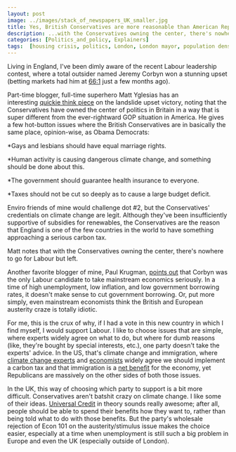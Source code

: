 ```yaml
---
layout: post
image: ../images/stack_of_newspapers_UK_smaller.jpg
title: Yes, British Conservatives are more reasonable than American Republicans on lots of issues -- but not on how to respond to recessions
description: ...with the Conservatives owning the center, there's nowhere to go for Labour but left.
categories: [Politics_and_policy, Explainers]
tags:  [housing crisis, politics, London, London mayor, population density, price signals, rent, rent too damn high, urban planning, UK, British politics]
---
```


Living in England, I've been dimly aware of the recent Labour leadership contest, where a total outsider named Jeremy Corbyn won a stunning upset (betting markets had him at <a href="http://www.cityam.com/223763/labour-leadership-odds-how-have-runners-and-riders-performed-over-time">66:1</a> just a few months ago).

Part-time blogger, full-time superhero Matt Yglesias has an interesting <a href="http://www.vox.com/2015/9/12/9314975/jeremy-corbyn-david-cameron">quickie think piece</a> on the landslide upset victory, noting that the Conservatives have owned the center of politics in Britain in a way that is super different from the ever-rightward GOP situation in America. He gives a few hot-button issues where the British Conservatives are in basically the same place, opinion-wise, as Obama Democrats:

*Gays and lesbians should have equal marriage rights.

*Human activity is causing dangerous climate change, and something should be done about this.

*The government should guarantee health insurance to everyone.

*Taxes should not be cut so deeply as to cause a large budget deficit.

Enviro friends of mine would challenge dot #2, but the Conservatives' credentials on climate change are legit. Although they've been insufficiently supportive of subsidies for renewables, the Conservatives are the reason that England is one of the few countries in the world to have something approaching a serious carbon tax.

Matt notes that with the Conservatives owning the center, there's nowhere to go for Labour but left.

Another favorite blogger of mine, Paul Krugman, <a href="http://www.nytimes.com/2015/09/14/opinion/paul-krugman-labours-dead-center.html?_r=0">points out</a> that Corbyn was the only Labour candidate to take mainstream economics seriously. In a time of high unemployment, low inflation, and low government borrowing rates, it doesn't make sense to cut government borrowing. Or, put more simply, even mainstream economists think the British and European austerity craze is totally idiotic.

For me, this is the crux of why, if I had a vote in this new country in which I find myself, I would support Labour. I like to choose issues that are simple, where experts widely agree on what to do, but where for dumb reasons (like, they're bought by special interests, etc.), one party doesn't take the experts' advice. In the US, that's climate change and immigration, where <a href="http://www.carbontax.org/scientists-economists/">climate change experts</a> and <a href="http://www.economist.com/blogs/freeexchange/2011/09/climate-policy">economists</a> widely agree we should implement a carbon tax and that immigration is a <a href="http://www.vox.com/2015/8/17/9164725/immigration-and-wages-impact">net benefit</a> for the economy, yet Republicans are massively on the other sides of both those issues.

In the UK, this way of choosing which party to support is a bit more difficult. Conservatives aren't batshit crazy on climate change. I like some of their ideas. <a href="https://foodandpoliticking.wordpress.com/2015/05/07/andrew-asks-rachel-who-are-the-philadelphia-76ers-of-the-development-space/">Universal Credit</a> in theory sounds really awesome; after all, people should be able to spend their benefits how they want to, rather than being told what to do with those benefits. But the party's wholesale rejection of Econ 101 on the austerity/stimulus issue makes the choice easier, especially at a time when unemployment is still such a big problem in Europe and even the UK (especially outside of London).
